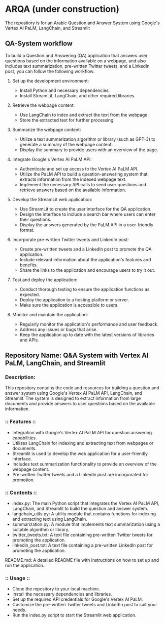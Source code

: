 # ARQA (under construction)
The repository is for an Arabic Question and Answer System using Google's Vertex AI PaLM, LangChain, and Streamlit

## QA-System workflow

To build a Question and Answering (QA) application that answers user questions based on the information available on a webpage, and also includes text summarization, pre-written Twitter tweets, and a LinkedIn post, you can follow the following workflow:

1. Set up the development environment:
   - Install Python and necessary dependencies.
   - Install StreamLit, LangChain, and other required libraries.

2. Retrieve the webpage content:
   - Use LangChain to index and extract the text from the webpage.
   - Store the extracted text for further processing.

3. Summarize the webpage content:
   - Utilize a text summarization algorithm or library (such as GPT-3) to generate a summary of the webpage content.
   - Display the summary to provide users with an overview of the page.

4. Integrate Google's Vertex AI PaLM API:
   - Authenticate and set up access to the Vertex AI PaLM API.
   - Utilize the PaLM API to build a question-answering system that extracts information from the indexed webpage text.
   - Implement the necessary API calls to send user questions and retrieve answers based on the available information.

5. Develop the StreamLit web application:
   - Use StreamLit to create the user interface for the QA application.
   - Design the interface to include a search bar where users can enter their questions.
   - Display the answers generated by the PaLM API in a user-friendly format.

6. Incorporate pre-written Twitter tweets and LinkedIn post:
   - Create pre-written tweets and a LinkedIn post to promote the QA application.
   - Include relevant information about the application's features and benefits.
   - Share the links to the application and encourage users to try it out.

7. Test and deploy the application:
   - Conduct thorough testing to ensure the application functions as expected.
   - Deploy the application to a hosting platform or server.
   - Make sure the application is accessible to users.

8. Monitor and maintain the application:
   - Regularly monitor the application's performance and user feedback.
   - Address any issues or bugs that arise.
   - Keep the application up to date with the latest versions of libraries and APIs.



## Repository Name: Q&A System with Vertex AI PaLM, LangChain, and Streamlit
### Description:
This repository contains the code and resources for building a question and answer system using Google's Vertex AI PaLM API, LangChain, and Streamlit. The system is designed to extract information from large documents and provide answers to user questions based on the available information.
### :: Features ::
* Integration with Google's Vertex AI PaLM API for question answering capabilities.
* Utilizes LangChain for indexing and extracting text from webpages or documents.
* Streamlit is used to develop the web application for a user-friendly interface.
* Includes text summarization functionality to provide an overview of the webpage content.
* Pre-written Twitter tweets and a LinkedIn post are incorporated for promotion.
###  :: Contents ::
* index.py: The main Python script that integrates the Vertex AI PaLM API, LangChain, and Streamlit to build the question and answer system.
* langchain_utils.py: A utility module that contains functions for indexing and extracting text using LangChain.
* summarization.py: A module that implements text summarization using a suitable algorithm or library.
* twitter_tweets.txt: A text file containing pre-written Twitter tweets for promoting the application.
* linkedin_post.txt: A text file containing a pre-written LinkedIn post for promoting the application.

README.md: A detailed README file with instructions on how to set up and run the application.

### :: Usage ::
* Clone the repository to your local machine.
* Install the necessary dependencies and libraries.
* Set up the required API credentials for Google's Vertex AI PaLM.
* Customize the pre-written Twitter tweets and LinkedIn post to suit your needs.
* Run the index.py script to start the Streamlit web application.
